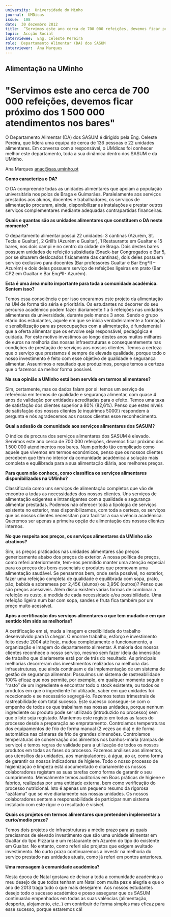 ```yaml
---
university:  Universidade do Minho
journal:  UMDicas
issue:  108
date:  30 dezembro 2012
title:  “Servimos este ano cerca de 700 000 refeições, devemos ficar próximo dos 1 500 000 atendimentos nos bares”
topic:  Accção Social
interviewee:  Eng. Celeste Pereira
role:  Departamento Alimentar (DA) dos SASUM
interviewer:  Ana Marques
---
```



## Alimentação na UMinho

# "Servimos este ano cerca de 700 000 refeições, devemos ficar próximo dos 1 500 000 atendimentos nos bares" 

O Departamento Alimentar (DA) dos SASUM é dirigido pela Eng. Celeste Pereira, que lidera uma equipa de cerca de 136 pessoas e 22 unidades alimentares. Em conversa com a responsável, o UMdicas foi conhecer melhor este departamento, toda a sua dinâmica dentro dos SASUM e da UMinho. 

Ana Marques 
anac@sas.uminho.pt


**Como caracteriza o DA?**

O DA compreende todas as unidades alimentares que apoiam a população universitária nos polos de Braga e Guimarães. Paralelamente aos serviços prestados aos alunos, docentes e trabalhadores, os serviços de alimentação procuram, ainda, disponibilizar as instalações e prestar outros serviços complementares mediante adequadas contrapartidas financeiras. 


**Quais e quantas são as unidades alimentares que constituem o DA neste momento?**

O departamento alimentar possui 22 unidades: 3 cantinas (Azurém, St. Tecla e Gualtar), 2 Grill’s (Azurém e Gualtar), 1 Restaurante em Gualtar e 15 bares, nos dois campi e no centro da cidade de Braga. Dois destes bares possuem unidades de refeição subsidiada (Snack-bar Congregados e Bar 5, por se situarem deslocados fisicamente das cantinas), dois deles possuem serviço exclusivo para docentes (Bar professores Gualtar e Bar EngªII – Azurém) e dois deles possuem serviço de refeições ligeiras em prato (Bar CP2 em Gualtar e Bar EngªII- Azurém). 


**Esta é uma área muito importante para toda a comunidade académica. Sentem isso?**

Temos essa consciência e por isso encaramos este projeto da alimentação na UM de forma tão séria e prioritária. Os estudantes no decorrer do seu percurso académico podem fazer diariamente 1 a 5 refeições nas unidades alimentares da universidade, durante pelo menos 3 anos. Sendo o grupo etário dos estudantes, aquele em que se inicia verdadeiramente a formação e sensibilização para as preocupações com a alimentação, é fundamental que a oferta alimentar que os envolve seja responsável, pedagógica e cuidada. Por este motivo investimos ao longo destes anos muitos milhares de euros na melhoria das nossas infraestruturas e consequentemente nas condições de prestação de serviços aos nossos clientes. Temos a certeza que o serviço que prestamos é sempre de elevada qualidade, porque todo o nosso investimento é feito com esse objetivo de qualidade e segurança alimentar. Assumimos o resultado que produzimos, porque temos a certeza que o fazemos da melhor forma possível. 


**Na sua opinião a UMinho está bem servida em termos alimentares?**

Sim, certamente, mas os dados falam por si: temos um serviço de referência em termos de qualidade e segurança alimentar, com quase 4 anos de validação por entidades acreditadas para o efeito. Temos uma taxa de satisfação dos clientes superior a 80% (82,6%). Penso que estes níveis de satisfação dos nossos clientes (e inquirimos 5000!) respondem á pergunta e nós agradecemos aos nossos clientes esse reconhecimento. 


**Qual a adesão da comunidade aos serviços alimentares dos SASUM?**

O índice de procura dos serviços alimentares dos SASUM é elevado. Servimos este ano cerca de 700 000 refeições, devemos ficar próximo dos 1.500 000 atendimentos nos bares. Num período tão complicado como aquele que vivemos em termos económicos, penso que os nossos clientes percebem que têm no interior da comunidade académica a solução mais completa e equilibrada para a sua alimentação diária, aos melhores preços. 


**Para quem não conhece, como classifica os serviços alimentares disponibilizados na UMinho?**

Classificaria como uns serviços de alimentação completos que vão de encontro a todas as necessidades dos nossos clientes. Uns serviços de alimentação exigentes e intransigentes com a qualidade e segurança alimentar prestadas. Podemos não oferecer toda a tipologia de serviços existente no exterior, mas disponibilizamos, com toda a certeza, os serviços que os nossos clientes necessitam para facilitar a sua vivência académica. Queremos ser apenas a primeira opção de alimentação dos nossos clientes internos. 


**No que respeita aos preços, os serviços alimentares da UMinho são atrativos?**

Sim, os preços praticados nas unidades alimentares são preços genericamente abaixo dos preços do exterior. A nossa política de preços, como referi anteriormente, tem-nos permitido manter uma atenção especial para os preços dos bens essenciais e produtos que promovam uma alimentação saudável. Se pensarmos bem, onde seria possível, no exterior, fazer uma refeição completa de qualidade e equilibrada com sopa, prato, pão, bebida e sobremesa por 2,45€ (alunos) ou 3,95€ (outros)?
 Penso que são preços acessíveis. Além disso existem várias formas de combinar a refeição vs custo, à medida de cada necessidade e/ou possibilidade. Uma refeição ligeira num bar com sopa, sandes e fruta fica também por um preço muito acessível.


**Após a certificação dos serviços alimentares o que tem mudado e em que sentido têm sido as melhorias?**

A certificação em si, muda a imagem e credibilidade do trabalho desenvolvido para lá chegar. O enorme trabalho, esforço e investimento feito desde 2004 até hoje, mudou completamente o funcionamento, a organização e imagem do departamento alimentar. A maioria dos nossos clientes reconhece o nosso serviço, mesmo sem fazer ideia da imensidão de trabalho que diariamente está por de trás do resultado. As principais melhorias decorreram dos investimentos realizados na melhoria das infraestruturas, que ainda continuam e da implementação de um sistema de gestão de segurança alimentar: Possuímos um sistema de rastreabilidade 100% eficaz que nos permite, por exemplo, em qualquer momento seguir o “rasto” de um ingrediente e encontrar todo o stock existente, ou todos os produtos em que o ingrediente foi utilizado, saber em que unidades foi rececionado e se necessário segregá-lo. Fazemos testes trimestrais de rastreabilidade com total sucesso. Este sucesso consegue-se com o empenho de todos os que trabalham nas nossas unidades, porque nenhum ingrediente ou produto pode ser utilizado (introduzido no processo) sem que o lote seja registado. Mantemos este registo em todas as fases do processo desde a preparação ao empratamento. Controlamos temperaturas dos equipamentos de frio de forma manual (2 vezes ao dia) e de forma automática nas câmaras de frio de grandes dimensões. Controlamos temperaturas de conservação dos alimentos nos banhos-maria (rampas de serviço) e temos regras de validade para a utilização de todos os nossos produtos em todas as fases do processo. Fazemos análises aos alimentos, aos utensílios das unidades, aos manipuladores, à água, ao ar, como forma de garantir os nossos indicadores de higiene. Todo o nosso processo de higienização e limpeza está documentado e diariamente os nossos colaboradores registam as suas tarefas como forma de garantir o seu cumprimento. Mensalmente temos auditorias em Boas práticas de higiene e fabrico, realizadas por uma entidade externa, bem como verificação do processo nutricional. Isto é apenas um pequeno resumo da rigorosa “azáfama” que se vive diariamente nas nossas unidades. Os nossos colaboradores sentem a responsabilidade de participar num sistema instalado com este rigor e o resultado é visível. 


**Quais os projetos em termos alimentares que pretendem implementar a curto/medio prazo?**

Temos dois projetos de infraestruturas a médio prazo para as quais precisamos de elevado investimento que são uma unidade alimentar em Gualtar do tipo Pizzaria e um restaurante em Azurém do tipo do existente em Gualtar. No entanto, como referi são projetos que exigem avultado investimento. No curto prazo continuaremos a investir na melhoria do serviço prestado nas unidades atuais, como já referi em pontos anteriores. 


**Uma mensagem à comunidade académica?**

Nesta época de Natal gostava de deixar a toda a comunidade académica o meu desejo de que todos tenham um Natal com muita paz e alegria e que o ano de 2013 traga tudo o que mais desejarem. Aos nossos estudantes desejo todo o sucesso académico e posso assegurar que os SASUM continuarão empenhados em todas as suas valências (alimentação, desporto, alojamento, etc..) em contribuir de forma simples mas eficaz para esse sucesso, porque estaremos cá!

